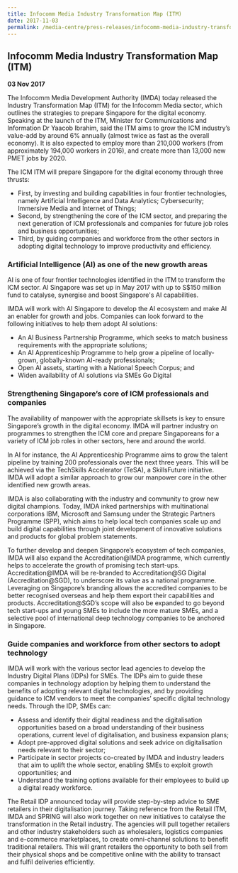 ```yaml
---
title: Infocomm Media Industry Transformation Map (ITM)
date: 2017-11-03
permalink: /media-centre/press-releases/infocomm-media-industry-transformation-map-itm/
---
```

## Infocomm Media Industry Transformation Map (ITM)

**03 Nov 2017**

The Infocomm Media Development Authority (IMDA) today released the Industry Transformation Map (ITM) for the Infocomm Media sector, which outlines the strategies to prepare Singapore for the digital economy. Speaking at the launch of the ITM, Minister for Communications and Information Dr Yaacob Ibrahim, said the ITM aims to grow the ICM industry’s value-add by around 6% annually (almost twice as fast as the overall economy). It is also expected to employ more than 210,000 workers (from approximately 194,000 workers in 2016), and create more than 13,000 new PMET jobs by 2020.  
  
The ICM ITM will prepare Singapore for the digital economy through three thrusts:

* First, by investing and building capabilities in four frontier technologies, namely Artificial Intelligence and Data Analytics; Cybersecurity; Immersive Media and Internet of Things;
* Second, by strengthening the core of the ICM sector, and preparing the next generation of ICM professionals and companies for future job roles and business opportunities;
* Third, by guiding companies and workforce from the other sectors in adopting digital technology to improve productivity and efficiency.

### Artificial Intelligence (AI) as one of the new growth areas

AI is one of four frontier technologies identified in the ITM to transform the ICM sector. AI Singapore was set up in May 2017 with up to S$150 million fund to catalyse, synergise and boost Singapore's AI capabilities.  
  
IMDA will work with AI Singapore to develop the AI ecosystem and make AI an enabler for growth and jobs. Companies can look forward to the following initiatives to help them adopt AI solutions:

* An AI Business Partnership Programme, which seeks to match business requirements with the appropriate solutions;
* An AI Apprenticeship Programme to help grow a pipeline of locally-grown, globally-known AI-ready professionals;
* Open AI assets, starting with a National Speech Corpus; and
* Widen availability of AI solutions via SMEs Go Digital

### Strengthening Singapore’s core of ICM professionals and companies

The availability of manpower with the appropriate skillsets is key to ensure Singapore’s growth in the digital economy. IMDA will partner industry on programmes to strengthen the ICM core and prepare Singaporeans for a variety of ICM job roles in other sectors, here and around the world.  
  
In AI for instance, the AI Apprenticeship Programme aims to grow the talent pipeline by training 200 professionals over the next three years. This will be achieved via the TechSkills Accelerator (TeSA), a SkillsFuture initiative. IMDA will adopt a similar approach to grow our manpower core in the other identified new growth areas.  
  
IMDA is also collaborating with the industry and community to grow new digital champions. Today, IMDA inked partnerships with multinational corporations IBM, Microsoft and Samsung under the Strategic Partners Programme (SPP), which aims to help local tech companies scale up and build digital capabilities through joint development of innovative solutions and products for global problem statements.  
  
To further develop and deepen Singapore’s ecosystem of tech companies, IMDA will also expand the Accreditation@IMDA programme, which currently helps to accelerate the growth of promising tech start-ups. Accreditation@IMDA will be re-branded to Accreditation@SG Digital (Accreditation@SGD), to underscore its value as a national programme. Leveraging on Singapore’s branding allows the accredited companies to be better recognised overseas and help them export their capabilities and products. Accreditation@SGD’s scope will also be expanded to go beyond tech start-ups and young SMEs to include the more mature SMEs, and a selective pool of international deep technology companies to be anchored in Singapore.  

### Guide companies and workforce from other sectors to adopt technology  

IMDA will work with the various sector lead agencies to develop the Industry Digital Plans (IDPs) for SMEs. The IDPs aim to guide these companies in technology adoption by helping them to understand the benefits of adopting relevant digital technologies, and by providing guidance to ICM vendors to meet the companies’ specific digital technology needs. Through the IDP, SMEs can:

-   Assess and identify their digital readiness and the digitalisation opportunities based on a broad understanding of their business operations, current level of digitalisation, and business expansion plans;
-   Adopt pre-approved digital solutions and seek advice on digitalisation needs relevant to their sector;
-   Participate in sector projects co-created by IMDA and industry leaders that aim to uplift the whole sector, enabling SMEs to exploit growth opportunities; and
-   Understand the training options available for their employees to build up a digital ready workforce.

The Retail IDP announced today will provide step-by-step advice to SME retailers in their digitalisation journey. Taking reference from the Retail ITM, IMDA and SPRING will also work together on new initiatives to catalyse the transformation in the Retail industry. The agencies will pull together retailers and other industry stakeholders such as wholesalers, logistics companies and e-commerce marketplaces, to create omni-channel solutions to benefit traditional retailers. This will grant retailers the opportunity to both sell from their physical shops and be competitive online with the ability to transact and fulfil deliveries efficiently.
